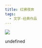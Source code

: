 ```yaml
---
title: 红拂夜奔
tags:
  - 文学-经典作品
---
```


![](https://cdn.weread.qq.com/weread/cover/51/YueWen_912827/s_YueWen_912827.jpg)

undefined